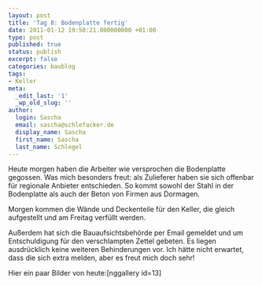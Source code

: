 ```yaml
---
layout: post
title: 'Tag 8: Bodenplatte fertig'
date: 2011-01-12 19:50:21.000000000 +01:00
type: post
published: true
status: publish
excerpt: false
categories: baublog
tags:
- Keller
meta:
  _edit_last: '1'
  _wp_old_slug: ''
author:
  login: Sascha
  email: sascha@schlefacker.de
  display_name: Sascha
  first_name: Sascha
  last_name: Schlegel
---
```

<p>Heute morgen haben die Arbeiter wie versprochen die Bodenplatte gegossen. Was mich besonders freut: als Zulieferer haben sie sich offenbar für regionale Anbieter entschieden. So kommt sowohl der Stahl in der Bodenplatte als auch der Beton von Firmen aus Dormagen.</p>
<p>Morgen kommen die Wände und Deckenteile für den Keller, die gleich aufgestellt und am Freitag verfüllt werden.</p>
<p>Außerdem hat sich die Bauaufsichtsbehörde per Email gemeldet und um Entschuldigung für den verschlampten Zettel gebeten. Es liegen ausdrücklich keine weiteren Behinderungen vor. Ich hätte nicht erwartet, dass die sich extra melden, aber es freut mich doch sehr!</p>
<p>Hier ein paar Bilder von heute:[nggallery id=13]</p>
